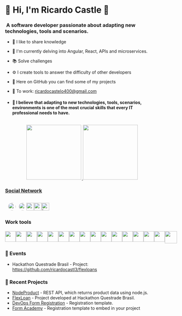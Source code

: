 

<h1 align="left"> 💁 Hi, I'm Ricardo Castle 🌟</h1>
<h3 align="left"> &nbsp;A software developer passionate about adapting new technologies, tools and scenarios. </h3>

- 🎲 I like to share knowledge
  
- 🎲 I'm currently delving into Angular, React, APIs and microservices.

- 📚 Solve challenges

- ⚙️ I create tools to answer the difficulty of other developers

- 📂 Here on GitHub you can find some of my projects

- 📂 To work: ricardocastelo400@gmail.com

- <h4>🎯 I believe that adapting to new technologies, tools, scenarios, environments is one of the most crucial skills that every IT professional needs to have.</h4>

##

<div style="display:flex;justify-content:center;">
  <a href="https://github.com/ricardocastl3" target="_blank">
  <img style="margin:2px;" height="180em" src="https://github-readme-stats-git-masterrstaa-rickstaa.vercel.app/api?username=ricardocastl3&show_icons=true&theme=radical&include_all_commits=true&count_private=true"/>
  <img  height="180em" src="https://github-readme-stats-git-masterrstaa-rickstaa.vercel.app/api/top-langs/?username=ricardocastl3&layout=compact&langs_count=7&theme=radical"/>
</div>

<h3>Social Network </h3>

<div style="display:flex;margin: 30px 30px 0px 0px;">
    <a style="margin-left:10px;" href="https://www.linkedin.com/in/ricardocastles/" target="_blank">
        <img src="https://img.shields.io/badge/LinkedIn-0077B5?style=for-the-badge&logo=linkedin&logoColor=white" height="25px" style="border-radius:20px">
    </a>
    <a style="margin-left:10px" href="https://www.instagram.com/ricardocodex/" target="_blank">
        <img src="https://img.shields.io/badge/Instagram-E4405F?style=for-the-badge&logo=instagram&logoColor=white" height="25px" style="border-radius:20px">
    </a>
    <a href="https://www.youtube.com/@ricardocoder" target="_blank">
      <img src=https://img.shields.io/badge/youtube-%23EE4831.svg?&style=for-the-badge&logo=youtube&logoColor=white alt=youtube style="margin-bottom: 5px;" height="25px" style="border-radius:20px"/>
    </a>
    <a href="https://medium.com/@ricardocasdium" target="_blank">
      <img src=https://img.shields.io/badge/medium-%23292929.svg?&style=for-the-badge&logo=medium&logoColor=white alt=medium style="margin-bottom: 5px;" height="25px" style="border-radius:20px"/>
    </a>
    <a href="https://www.kaggle.com/ricardocastel0" target="_blank">
      <img src=https://img.shields.io/badge/kaggle-%2344BAE8.svg?&style=for-the-badge&logo=kaggle&logoColor=white alt=kaggle style="margin-bottom: 5px;" height="25px" style="border-radius:20px"/>
    </a>
</div>

<h3>Work tools</h3>

<div style="display:flex;margin:20px 20px 0px 0px;">

  <img src="https://cdn.jsdelivr.net/gh/devicons/devicon/icons/html5/html5-original-wordmark.svg" height="35px"/>
  <img src="https://cdn.jsdelivr.net/gh/devicons/devicon/icons/css3/css3-original-wordmark.svg" height="35x" />
  <img src="https://cdn.jsdelivr.net/gh/devicons/devicon/icons/bootstrap/bootstrap-original.svg" height="35"/>
  <img src="https://cdn.jsdelivr.net/gh/devicons/devicon/icons/tailwindcss/tailwindcss-plain.svg" height="35px"/>
  <img src="https://cdn.jsdelivr.net/gh/devicons/devicon/icons/javascript/javascript-original.svg" height="35px"/>
  <img src="https://cdn.jsdelivr.net/gh/devicons/devicon/icons/typescript/typescript-original.svg" height="35px"/>  
  <img src="https://cdn.jsdelivr.net/gh/devicons/devicon/icons/nodejs/nodejs-original.svg" height="35px"/>
  <img src="https://cdn.jsdelivr.net/gh/devicons/devicon/icons/react/react-original.svg" height="35px"/>
  <img src="https://cdn.jsdelivr.net/gh/devicons/devicon/icons/angularjs/angularjs-original.svg" height="35px"/>
  <img src="https://cdn.jsdelivr.net/gh/devicons/devicon/icons/sass/sass-original.svg"  height="35px"/>
  <img src="https://cdn.jsdelivr.net/gh/devicons/devicon/icons/laravel/laravel-plain-wordmark.svg" height="35px"/> 
  <img src="https://cdn.jsdelivr.net/gh/devicons/devicon/icons/python/python-original.svg" height="35px" />
  <img src="https://cdn.jsdelivr.net/gh/devicons/devicon/icons/csharp/csharp-original.svg" height="35px"/> 
  <img src="https://cdn.jsdelivr.net/gh/devicons/devicon/icons/wordpress/wordpress-original.svg" height="35px"/>
  <img src="https://cdn.jsdelivr.net/gh/devicons/devicon/icons/docker/docker-original-wordmark.svg" height="35px"/>
  <img src="https://cdn.jsdelivr.net/gh/devicons/devicon/icons/git/git-plain-wordmark.svg" height="40px"/>
              
</div>

<h3>🌟 Events </h3>

* Hackathon Questrade Brasil - Project: https://github.com/ricardocastl3/flexloans

<h3>🌟 Recent Projects</h3>

* [NodeProduct](https://github.com/ricardocastl3/nodeproduct) - REST API, which returns product data using node.js.
* [FlexLoan](https://github.com/ricardocastl3/flexloans) - Project developed at Hackathon Questrade Brasil.
* [DevOps Form Registration](https://github.com/ricardocastl3/devops-form) - Registration template.
* [Form Academy](https://github.com/ricardocastl3/form-register-course) - Registration template to embed in your project

